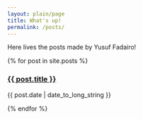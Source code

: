 ```yaml
---
layout: plain/page
title: What's up!
permalink: /posts/
---
```


Here lives the posts made by Yusuf Fadairo!

{% for post in site.posts %}
  <h3 class="link"><a class="link grey" href="{{ post.url }}">{{ post.title }}</a></h3>
  <p class="date">
    <span class="date">{{ post.date | date_to_long_string }}</span>
  </p>
{% endfor %}